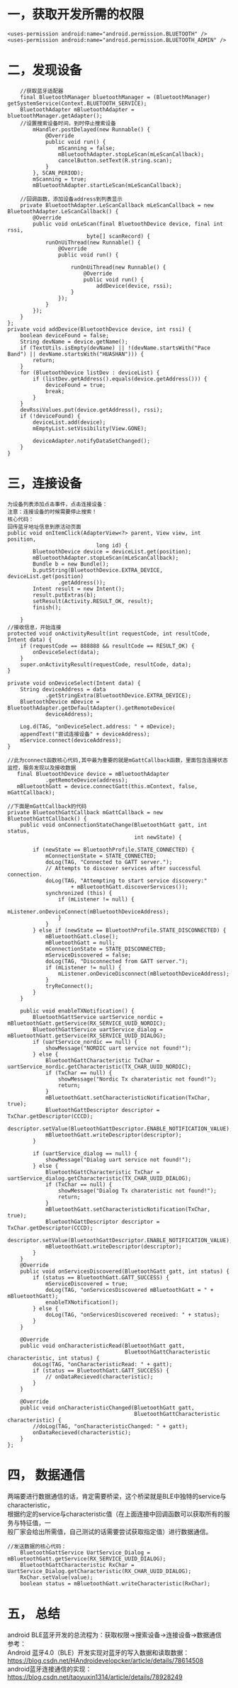# 一，获取开发所需的权限  

    <uses-permission android:name="android.permission.BLUETOOTH" />
    <uses-permission android:name="android.permission.BLUETOOTH_ADMIN" />

# 二，发现设备  
        //获取蓝牙适配器
        final BluetoothManager bluetoothManager = (BluetoothManager) getSystemService(Context.BLUETOOTH_SERVICE);
        BluetoothAdapter mBluetoothAdapter = bluetoothManager.getAdapter();
        //设置搜索设备时间，到时停止搜索设备
            mHandler.postDelayed(new Runnable() {
                @Override
                public void run() {
                    mScanning = false;
                    mBluetoothAdapter.stopLeScan(mLeScanCallback);
                    cancelButton.setText(R.string.scan);
                }
            }, SCAN_PERIOD);
            mScanning = true;
            mBluetoothAdapter.startLeScan(mLeScanCallback);

        //回调函数，添加设备address到列表显示  
        private BluetoothAdapter.LeScanCallback mLeScanCallback = new BluetoothAdapter.LeScanCallback() {
            @Override
            public void onLeScan(final BluetoothDevice device, final int rssi,
                             byte[] scanRecord) {
                runOnUiThread(new Runnable() {
                    @Override
					public void run() {

						runOnUiThread(new Runnable() {
							@Override
							public void run() {
								addDevice(device, rssi);
                        }
                    });
                }
            });
        }
    };
    private void addDevice(BluetoothDevice device, int rssi) {
        boolean deviceFound = false;
        String devName = device.getName();
        if (TextUtils.isEmpty(devName) || !(devName.startsWith("Pace Band") || devName.startsWith("HUASHAN"))) {
            return;
        }
        for (BluetoothDevice listDev : deviceList) {
            if (listDev.getAddress().equals(device.getAddress())) {
                deviceFound = true;
                break;
            }
        }
        devRssiValues.put(device.getAddress(), rssi);
        if (!deviceFound) {
            deviceList.add(device);
            mEmptyList.setVisibility(View.GONE);

            deviceAdapter.notifyDataSetChanged();
        }
    }

# 三，连接设备  
	为设备列表添加点击事件，点击连接设备：  
	注意：连接设备的时候需要停止搜索！  
	核心代码：  
	回传蓝牙地址信息到原活动页面  
	public void onItemClick(AdapterView<?> parent, View view, int position,
                                long id) {
            BluetoothDevice device = deviceList.get(position);
            mBluetoothAdapter.stopLeScan(mLeScanCallback);
            Bundle b = new Bundle();
            b.putString(BluetoothDevice.EXTRA_DEVICE, deviceList.get(position)
                    .getAddress());
            Intent result = new Intent();
            result.putExtras(b);
            setResult(Activity.RESULT_OK, result);
            finish();

        }
	//接收信息，开始连接
    protected void onActivityResult(int requestCode, int resultCode, Intent data) {
        if (requestCode == 888888 && resultCode == RESULT_OK) {
            onDeviceSelect(data);
        }
        super.onActivityResult(requestCode, resultCode, data);
    }

    private void onDeviceSelect(Intent data) {
        String deviceAddress = data
                .getStringExtra(BluetoothDevice.EXTRA_DEVICE);
        BluetoothDevice mDevice = BluetoothAdapter.getDefaultAdapter().getRemoteDevice(
                deviceAddress);

        Log.d(TAG, "onDeviceSelect.address: " + mDevice);
        appendText("尝试连接设备" + deviceAddress);
        mService.connect(deviceAddress);
    }

	//此为connect函数核心代码,其中最为重要的就是mGattCallback函数，里面包含连接状态监控，服务发现以及接收数据
       final BluetoothDevice device = mBluetoothAdapter
                .getRemoteDevice(address);
       mBluetoothGatt = device.connectGatt(this.mContext, false, mGattCallback);

	//下面是mGattCallback的代码
	private BluetoothGattCallback mGattCallback = new BluetoothGattCallback() {
        public void onConnectionStateChange(BluetoothGatt gatt, int status,
                                            int newState) {

            if (newState == BluetoothProfile.STATE_CONNECTED) {
                mConnectionState = STATE_CONNECTED;
                doLog(TAG, "Connected to GATT server.");
                // Attempts to discover services after successful connection.
                doLog(TAG, "Attempting to start service discovery:"
                        + mBluetoothGatt.discoverServices());
                synchronized (this) {
                    if (mListener != null) {
                        mListener.onDeviceConnect(mBluetoothDeviceAddress);
                    }
                }
            } else if (newState == BluetoothProfile.STATE_DISCONNECTED) {
                mBluetoothGatt.close();
                mBluetoothGatt = null;
                mConnectionState = STATE_DISCONNECTED;
                mServiceDiscovered = false;
                doLog(TAG, "Disconnected from GATT server.");
                if (mListener != null) {
                    mListener.onDeviceDisconnect(mBluetoothDeviceAddress);
                }
                tryReConnect();
            }
        }

        public void enableTXNotification() {
            BluetoothGattService uartService_nordic = mBluetoothGatt.getService(RX_SERVICE_UUID_NORDIC);
            BluetoothGattService uartService_dialog = mBluetoothGatt.getService(RX_SERVICE_UUID_DIALOG);
            if (uartService_nordic == null) {
                showMessage("NORDIC uart service not found!");
            } else { 
                BluetoothGattCharacteristic TxChar = uartService_nordic.getCharacteristic(TX_CHAR_UUID_NORDIC);
                if (TxChar == null) {
                    showMessage("Nordic Tx charateristic not found!");
                    return;
                }
                mBluetoothGatt.setCharacteristicNotification(TxChar, true);
                BluetoothGattDescriptor descriptor = TxChar.getDescriptor(CCCD);
                descriptor.setValue(BluetoothGattDescriptor.ENABLE_NOTIFICATION_VALUE);
                mBluetoothGatt.writeDescriptor(descriptor);
            }

            if (uartService_dialog == null) {
                showMessage("Dialog uart service not found!");
            } else {
                BluetoothGattCharacteristic TxChar = uartService_dialog.getCharacteristic(TX_CHAR_UUID_DIALOG);
                if (TxChar == null) {
                    showMessage("Dialog Tx charateristic not found!");
                    return;
                }
                mBluetoothGatt.setCharacteristicNotification(TxChar, true);
                BluetoothGattDescriptor descriptor = TxChar.getDescriptor(CCCD);
                descriptor.setValue(BluetoothGattDescriptor.ENABLE_NOTIFICATION_VALUE);
                mBluetoothGatt.writeDescriptor(descriptor);
            }
        }
        @Override
        public void onServicesDiscovered(BluetoothGatt gatt, int status) {
            if (status == BluetoothGatt.GATT_SUCCESS) {
                mServiceDiscovered = true;
                doLog(TAG, "onServicesDiscovered mBluetoothGatt = " + mBluetoothGatt);
                enableTXNotification();
            } else {
                doLog(TAG, "onServicesDiscovered received: " + status);
            }
        }

        @Override
        public void onCharacteristicRead(BluetoothGatt gatt,
                                         BluetoothGattCharacteristic characteristic, int status) {
            doLog(TAG, "onCharacteristicRead: " + gatt);
            if (status == BluetoothGatt.GATT_SUCCESS) {
                // onDataRecieved(characteristic);
            }
        }

        @Override
        public void onCharacteristicChanged(BluetoothGatt gatt,
                                            BluetoothGattCharacteristic characteristic) {
            //doLog(TAG, "onCharacteristicChanged: " + gatt);
            onDataRecieved(characteristic);
        }
    };


# 四， 数据通信  
两端要进行数据通信的话，肯定需要桥梁，这个桥梁就是BLE中独特的service与characteristic，  
根据约定的service与characteristic值（在上面连接中回调函数可以获取所有的服务与特征值，一  
般厂家会给出所需值，自己测试的话需要尝试获取指定值）进行数据通信。  

	//发送数据的核心代码：  
        BluetoothGattService UartService_Dialog = mBluetoothGatt.getService(RX_SERVICE_UUID_DIALOG);
        BluetoothGattCharacteristic RxChar = UartService_Dialog.getCharacteristic(RX_CHAR_UUID_DIALOG);
        RxChar.setValue(value);
        boolean status = mBluetoothGatt.writeCharacteristic(RxChar);

# 五， 总结  
android BLE蓝牙开发的总流程为：获取权限→搜索设备→连接设备→数据通信  
参考：  
Android 蓝牙4.0（BLE）开发实现对蓝牙的写入数据和读取数据：  
https://blog.csdn.net/HAndroidevelopcker/article/details/78614508  
android蓝牙连接通信的实现：  
https://blog.csdn.net/taoyuxin1314/article/details/78928249  














